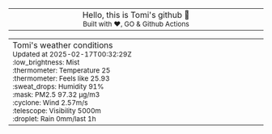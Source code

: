 
<div align="center">
<table>
<tbody>
<td align="center">
<img width="2000" height="0"><br>
Hello, this is Tomi's github 👋<br>
<sup>Built with ❤️, GO & Github Actions</sup><br>
<img width="2000" height="0">
</td>
</tbody>
</table>
</div>
<table>
<tbody>
<td align="left">
<img width="2000" height="0"><br>
Tomi's weather conditions<br>
<sup>Updated at 2025-02-17T00:32:29Z</sup><br>
<sup>:low_brightness: Mist</sup><br>
<sup>:thermometer: Temperature 25 </sup><br>
<sup>:thermometer: Feels like 25.93</sup><br>
<sup>:sweat_drops: Humidity 91%</sup><br>
<sup>:mask: PM2.5 97.32 μg/m3</sup><br>
<sup>:cyclone: Wind 2.57m/s </sup><br>
<sup>:telescope: Visibility 5000m </sup><br>
<sup>:droplet: Rain 0mm/last 1h </sup><br>
<img width="2000" height="0">
</td>
<td align="left">
<img width="2000" height="0"><br>
<br>
<img width="2000" height="0">
</td>
</tbody>
</table>
</div>
    